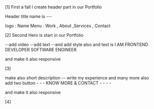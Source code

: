 [1] 
First a fall I create header part in our Portfolio 

Header title name is ---

logo : Name
Menu : Work , About ,Services , Contact


[2]
Second Hero is start in our Portfolio 

--add video
--add text
--and add style also
and text is I AM FRONTEND DEVELOPER SOFTWARE ENGINEER

and make it also responsive

[3]

make also short description -- write my experience and many more 
also add two button - - - KNOW MORE & CONTACT - - - - 

and make it also responsive




[4]